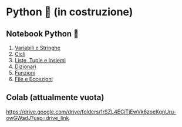 # Python 🐍 (in costruzione)


## Notebook Python 📖

1) [Variabili e Stringhe](https://notebooklm.google.com/notebook/6ea5865f-e338-405d-800e-a9238caeeaa3)
2) [Cicli](https://notebooklm.google.com/notebook/9c7f263f-c4a2-460c-a0f1-40be61ce2f31)
3) [Liste, Tuple e Insiemi](https://notebooklm.google.com/notebook/1a7fe45a-467e-4f5a-b41c-41a2c2d765c6)
4) [Dizionari](https://notebooklm.google.com/notebook/681c714d-a90c-4650-8759-aec5f6bfc375)
5) [Funzioni](https://notebooklm.google.com/notebook/1ce4a5a9-5c8c-4e12-aebb-c29ed7c25734)
6) [File e Eccezioni](https://notebooklm.google.com/notebook/c309a9ee-0af4-49e4-8947-7e1a46968a69)

## Colab (attualmente vuota)

https://drive.google.com/drive/folders/1rSZL4ECiTjEwVk6zoeKgnUru-owGWadJ?usp=drive_link

